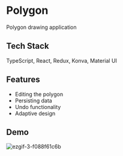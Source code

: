 
# Polygon

Polygon drawing application


## Tech Stack

TypeScript, React, Redux, Konva, Material UI


## Features

- Editing the polygon
- Persisting data
- Undo functionality
- Adaptive design


## Demo

![ezgif-3-f088f61c6b](https://user-images.githubusercontent.com/42767822/167309784-d657a75a-03c4-488d-bbee-d5efa236705c.gif)
